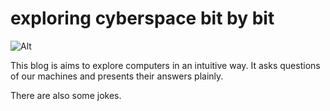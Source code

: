 # exploring cyberspace bit by bit

![Alt](/pictures/calvin_and_hobbes.jpg "with love to Bill Waterson")

This blog is aims to explore computers in an intuitive way. It asks questions of our machines and presents their answers plainly.

There are also some jokes. 

